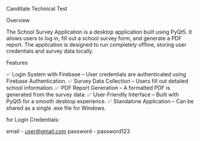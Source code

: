 Canditate Technical Test

Overview

The School Survey Application is a desktop application built using PyQt5.
It allows users to log in, fill out a school survey form, and generate a PDF report.
The application is designed to run completely offline, storing user credentials and survey data locally.

Features

✅ Login System with Firebase – User credentials are authenticated using Firebase Authentication.
✅ Survey Data Collection – Users fill out detailed school information.
✅ PDF Report Generation – A formatted PDF is generated from the survey data.
✅ User-Friendly Interface – Built with PyQt5 for a smooth desktop experience.
✅ Standalone Application – Can be shared as a single .exe file for Windows.


for Login Credentials:

email - user@gmail.com
password - password123
